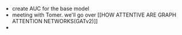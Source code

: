 - create AUC for the base model
- meeting with Tomer. we'll go over [[HOW ATTENTIVE ARE GRAPH ATTENTION NETWORKS(GATv2)]]
- 